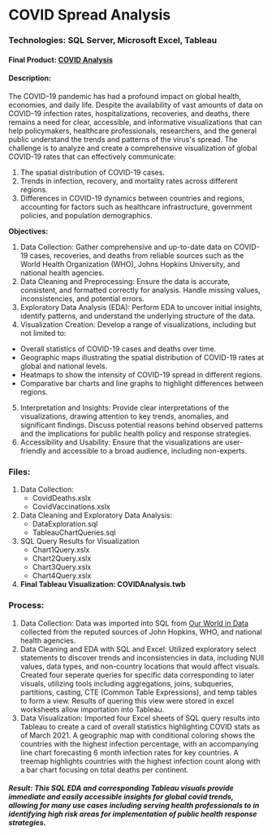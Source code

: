 # **COVID Spread Analysis**
### Technologies: SQL Server, Microsoft Excel, Tableau
#### Final Product: [COVID Analysis](COVIDAnalysis.twb)
#### Description: 
The COVID-19 pandemic has had a profound impact on global health, economies, and daily life. Despite the availability of vast amounts of data on COVID-19 infection rates, hospitalizations, recoveries, and deaths, there remains a need for clear, accessible, and informative visualizations that can help policymakers, healthcare professionals, researchers, and the general public understand the trends and patterns of the virus's spread. The challenge is to analyze and create a comprehensive visualization of global COVID-19 rates that can effectively communicate:

 1. The spatial distribution of COVID-19 cases.
 2. Trends in infection, recovery, and mortality rates across different regions.
 3. Differences in COVID-19 dynamics between countries and regions, accounting for factors such as healthcare infrastructure, government policies, and population demographics.

**Objectives:**

1. Data Collection: Gather comprehensive and up-to-date data on COVID-19 cases, recoveries, and deaths from reliable sources such as the World Health Organization (WHO), Johns Hopkins University, and national health agencies.
2. Data Cleaning and Preprocessing: Ensure the data is accurate, consistent, and formatted correctly for analysis. Handle missing values, inconsistencies, and potential errors.
3. Exploratory Data Analysis (EDA): Perform EDA to uncover initial insights, identify patterns, and understand the underlying structure of the data.
4. Visualization Creation: Develop a range of visualizations, including but not limited to:
- Overall statistics of COVID-19 cases and deaths over time.
- Geographic maps illustrating the spatial distribution of COVID-19 rates at global and national levels.
- Heatmaps to show the intensity of COVID-19 spread in different regions.
- Comparative bar charts and line graphs to highlight differences between regions.

5. Interpretation and Insights: Provide clear interpretations of the visualizations, drawing attention to key trends, anomalies, and significant findings. Discuss potential reasons behind observed patterns and the implications for public health policy and response strategies.
6. Accessibility and Usability: Ensure that the visualizations are user-friendly and accessible to a broad audience, including non-experts.

### Files:
1. Data Collection:
   - CovidDeaths.xslx
   - CovidVaccinations.xslx
2. Data Cleaning and Exploratory Data Analysis:
   - DataExploration.sql
   - TableauChartQueries.sql
3. SQL Query Results for Visualization
   - Chart1Query.xslx
   - Chart2Query.xslx
   - Chart3Query.xslx
   - Chart4Query.xslx
4. **Final Tableau Visualization: COVIDAnalysis.twb**
 

### Process:
1. Data Collection: Data was imported into SQL from [Our World in Data](https://ourworldindata.org/coronavirus) collected from the reputed sources of John Hopkins, WHO, and national health agencies.
2. Data Cleaning and EDA with SQL and Excel: Utilized exploratory select statements to discover trends and inconsistencies in data, including NUll values, data types, and non-country locations that would affect visuals. Created four seperate queries for specific data corresponding to later visuals, utilizing tools including aggregations, joins, subqueries, partitions, casting, CTE (Common Table Expressions), and temp tables to form a view. Results of quering this view were stored in excel worksheets allow importation into Tableau.
3. Data Visualization: Imported four Excel sheets of SQL query results into Tableau to create a card of overall statistics highlighting COVID stats as of March 2021. A geographic map with conditional coloring shows the countries with the highest infection percentage, with an accompanying line chart forecasting 6 month infection rates for key countries. A treemap highlights countries with the highest infection count along with a bar chart focusing on total deaths per continent.

#### _Result: This SQL EDA and corresponding Tableau visuals provide immediate and easily accessible insights for global covid trends, allowing for many use cases including serving health professionals to in identifying high risk areas for implementation of public health response strategies._
